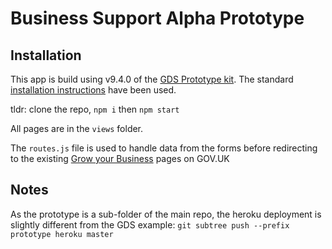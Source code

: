 # Business Support Alpha Prototype

## Installation
This app is build using v9.4.0 of the [GDS Prototype kit](https://govuk-prototype-kit.herokuapp.com/docs/install).
The standard [installation instructions](https://govuk-prototype-kit.herokuapp.com/docs/install/introduction) have been used.

tldr: clone the repo,  `npm i` then `npm start`

All pages are in the `views` folder.

The `routes.js` file is used to handle data from the forms before redirecting to the existing [Grow your Business](https://www.gov.uk/growing-your-business) pages on GOV.UK

## Notes
As the prototype is a sub-folder of the main repo, the heroku deployment is slightly different from the GDS example:
`git subtree push --prefix prototype heroku master`
